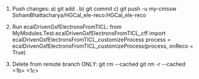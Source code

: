 1. Push changes:
    a) git add .
    b) git commit
    c) git push -u my-cmssw SohamBhattacharya/HGCal_ele-reco:HGCal_ele-reco 

2. Run ecalDrivenGsfElectronsFromTICL:
    from MyModules.Test.ecalDrivenGsfElectronsFromTICL_cff import ecalDrivenGsfElectronsFromTICL_customizeProcess
    process = ecalDrivenGsfElectronsFromTICL_customizeProcess(process, onReco = True)
    <Add process.ecalDrivenGsfElectronsFromTICL_step to the schedule>

3. Delete from remote branch ONLY:
    git rm --cached <file>
    git rm -r --cached <directory>
    <1b>
    <1c>
